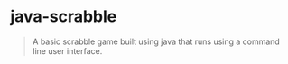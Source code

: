 # java-scrabble

> A basic scrabble game built using java that runs using a command line user interface.